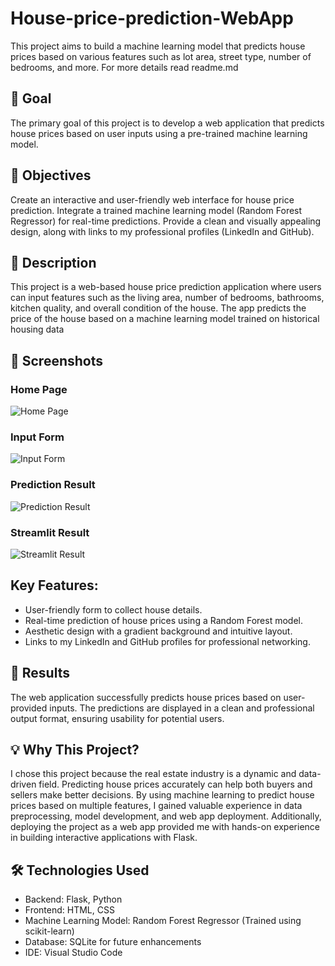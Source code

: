 # House-price-prediction-WebApp
This project aims to build a machine learning model that predicts house prices based on various features such as lot area, street type, number of bedrooms, and more. For more details read readme.md

## 🚀 Goal
The primary goal of this project is to develop a web application that predicts house prices based on user inputs using a pre-trained machine learning model.

## 🎯 Objectives
Create an interactive and user-friendly web interface for house price prediction.
Integrate a trained machine learning model (Random Forest Regressor) for real-time predictions.
Provide a clean and visually appealing design, along with links to my professional profiles (LinkedIn and GitHub).

## 📝 Description
This project is a web-based house price prediction application where users can input features such as the living area, number of bedrooms, bathrooms, kitchen quality, and overall condition of the house. The app predicts the price of the house based on a machine learning model trained on historical housing data

## 📸 **Screenshots**
### Home Page
![Home Page](screenshots/home.png)

### Input Form
![Input Form](screenshots/input.png)

### Prediction Result
![Prediction Result](screenshots/predicted.png)

### Streamlit Result
![Streamlit Result](screenshots/streamlit.png)


## Key Features:
* User-friendly form to collect house details.
* Real-time prediction of house prices using a Random Forest model.
* Aesthetic design with a gradient background and intuitive layout.
* Links to my LinkedIn and GitHub profiles for professional networking.

## 🌟 Results
The web application successfully predicts house prices based on user-provided inputs. The predictions are displayed in a clean and professional output format, ensuring usability for potential users.

## 💡 Why This Project?
I chose this project because the real estate industry is a dynamic and data-driven field. Predicting house prices accurately can help both buyers and sellers make better decisions. By using machine learning to predict house prices based on multiple features, I gained valuable experience in data preprocessing, model development, and web app deployment. Additionally, deploying the project as a web app provided me with hands-on experience in building interactive applications with Flask.


## 🛠️ Technologies Used
* Backend: Flask, Python
* Frontend: HTML, CSS
* Machine Learning Model: Random Forest Regressor (Trained using scikit-learn)
* Database: SQLite for future enhancements
* IDE: Visual Studio Code



